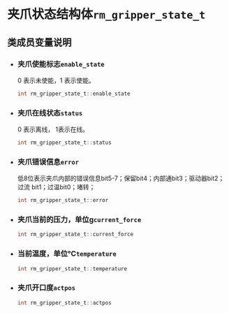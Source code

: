 # 夹爪状态结构体`rm_gripper_state_t`

## 类成员变量说明

- ### 夹爪使能标志`enable_state`

    0 表示未使能，1 表示使能。

    ```C  
    int rm_gripper_state_t::enable_state
    ```

- ### 夹爪在线状态`status`

    0 表示离线， 1表示在线。

    ```C  
    int rm_gripper_state_t::status
    ```

- ### 夹爪错误信息`error`

    低8位表示夹爪内部的错误信息bit5-7；保留bit4；内部通bit3；驱动器bit2；过流 bit1；过温bit0；堵转；

    ```C  
    int rm_gripper_state_t::error
    ```

- ### 夹爪当前的压力，单位g`current_force`

    ```C  
    int rm_gripper_state_t::current_force
    ```

- ### 当前温度，单位℃`temperature`

    ```C  
    int rm_gripper_state_t::temperature
    ```

- ### 夹爪开口度`actpos`

    ```C  
    int rm_gripper_state_t::actpos
    ```
